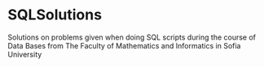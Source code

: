 # SQLSolutions
Solutions on problems given when doing SQL scripts during the course of Data Bases from The Faculty of Mathematics and Informatics in Sofia University

